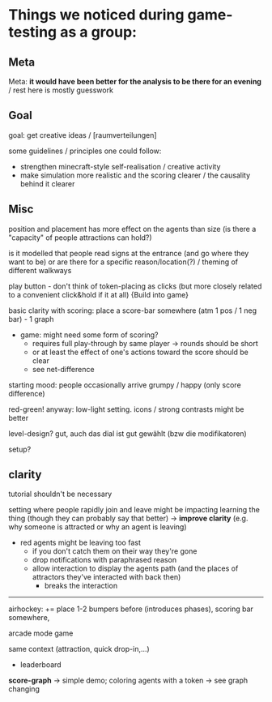 
# Things we noticed during game-testing as a group:

## Meta

Meta: **it would have been better for the analysis to be there for an evening** / rest here is mostly guesswork

## Goal

goal: get creative ideas / [raumverteilungen]

some guidelines / principles one could follow:

* strengthen minecraft-style self-realisation / creative activity
* make simulation more realistic and the scoring clearer / the causality behind it clearer

## Misc 

position and placement has more effect on the agents than size (is there a "capacity" of people attractions can hold?)

is it modelled that people read signs at the entrance (and go where they want to be) or are there for a specific reason/location(?) / theming of different walkways

play button - don't think of token-placing as clicks (but more closely related to a convenient click&hold if it at all)
{Build into game}

basic clarity with scoring: place a score-bar somewhere (atm 1 pos / 1 neg bar) - 1 graph

* game: might need some form of scoring?
    * requires full play-through by same player → rounds should be short
    * or at least the effect of one's actions toward the score should be clear
    * see net-difference 

starting mood: people occasionally arrive grumpy / happy (only score difference)

red-green! anyway: low-light setting. icons / strong contrasts might be better

level-design? gut, auch das dial ist gut gewählt (bzw die modifikatoren)

setup?


## clarity

tutorial shouldn't be necessary

setting where people rapidly join and leave might be impacting learning the thing (though they can probably say that better) → **improve clarity** (e.g. why someone is attracted or why an agent is leaving)

* red agents might be leaving too fast 
    * if you don't catch them on their way they're gone
    * drop notifications with paraphrased reason
    * allow interaction to display the agents path (and the places of attractors they've interacted with back then)
        * breaks the interaction



------

airhockey: += place 1-2 bumpers before (introduces phases), scoring bar somewhere, 

arcade mode game

same context (attraction, quick drop-in,...)

* leaderboard



**score-graph** → simple demo; coloring agents with a token → see graph changing





